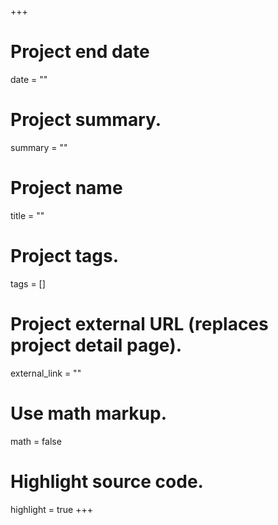 +++
# Project end date
date = ""

# Project summary.
summary = ""

# Project name
title = ""

# Project tags.
tags = []

# Project external URL (replaces project detail page).
external_link = ""

# Use math markup.
math = false

# Highlight source code.
highlight = true
+++
